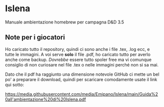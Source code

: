 # Islena
Manuale ambientazione homebrew per campagna D&amp;D 3.5

##  Note per i giocatori
Ho caricato tutto il repository, quindi ci sono anche i file .tex, .log ecc, e tutte le immagini. 
A voi serve **solo** il file .pdf, ho caricato tutto per averlo anche come backup.
_Dovrebbe_ essere tutto spoler free ma vi comunque consiglio di non curiosare nel file .tex o nelle immagini perché non si sa mai.


Dato che il pdf ha raggiunto una dimensione notevole GitHub ci mette un bel po' a preparare il download, quindi per scaricare comodamente usate il link qui sotto:

https://media.githubusercontent.com/media/Emipano/Islena/main/Guida%20all'ambientazione%20di%20Islena.pdf
